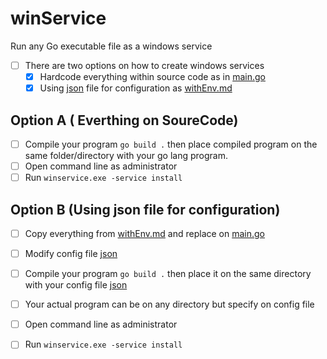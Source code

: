 # winService
Run any Go executable file as a windows service

- [ ] There are two options on how to create windows services
  - [x] Hardcode everything within source code as in [main.go](/main.go)
  - [x] Using [json](/winService.json) file for configuration as [withEnv.md](/withEnv.md)

## Option A ( Everthing on SoureCode)
- [ ] Compile your program `go build .` then place compiled program on the same folder/directory with your go lang program.
- [ ] Open command line as administrator
- [ ] Run `winservice.exe -service install` 

## Option B (Using json file for configuration)
- [ ] Copy everything from [withEnv.md](/withEnv.md) and replace on [main.go](/main.go)
- [ ] Modify config file [json](/winService.json)
- [ ] Compile your program `go build .` then place it on the same directory with your config file [json](/winService.json)
- [ ] Your actual program can be on any directory but specify on config file
- [ ] Open command line as administrator
- [ ] Run `winservice.exe -service install` 

